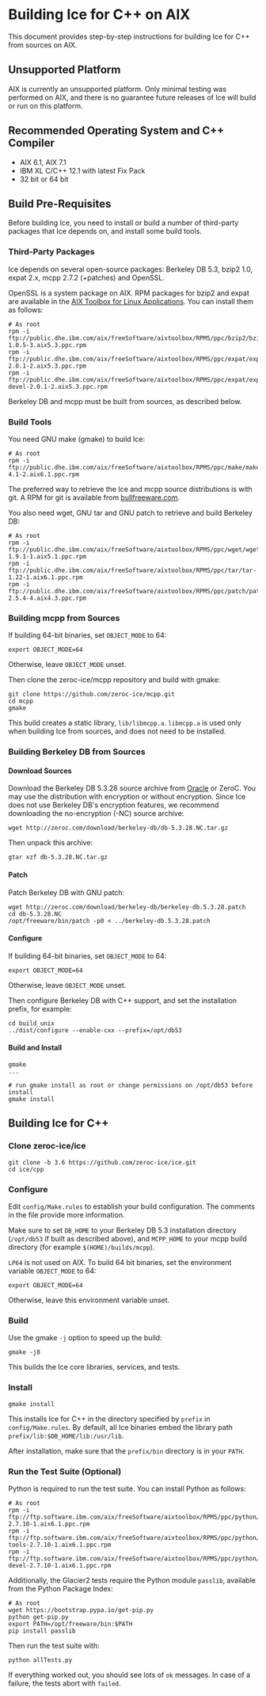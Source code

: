 # Building Ice for C++ on AIX

This document provides step-by-step instructions for building Ice for C++
from sources on AIX.

## Unsupported Platform

AIX is currently an unsupported platform. Only minimal testing was performed
on AIX, and there is no guarantee future releases of Ice will build or run
on this platform.

## Recommended Operating System and C++ Compiler

 - AIX 6.1, AIX 7.1
 - IBM XL C/C++ 12.1 with latest Fix Pack
 - 32 bit or 64 bit

## Build Pre-Requisites

Before building Ice, you need to install or build a number of third-party
packages that Ice depends on, and install some build tools.

### Third-Party Packages

Ice depends on several open-source packages: Berkeley DB 5.3, bzip2 1.0,
expat 2.x, mcpp 2.7.2 (+patches) and OpenSSL.

OpenSSL is a system package on AIX. RPM packages for bzip2 and expat are
available in the [AIX Toolbox for Linux Applications][1]. You can install
them as follows:

```
# As root
rpm -i ftp://public.dhe.ibm.com/aix/freeSoftware/aixtoolbox/RPMS/ppc/bzip2/bzip2-1.0.5-3.aix5.3.ppc.rpm
rpm -i ftp://public.dhe.ibm.com/aix/freeSoftware/aixtoolbox/RPMS/ppc/expat/expat-2.0.1-2.aix5.3.ppc.rpm
rpm -i ftp://public.dhe.ibm.com/aix/freeSoftware/aixtoolbox/RPMS/ppc/expat/expat-devel-2.0.1-2.aix5.3.ppc.rpm

```

Berkeley DB and mcpp must be built from sources, as described below. 

### Build Tools

You need GNU make (gmake) to build Ice:
```
# As root
rpm -i ftp://public.dhe.ibm.com/aix/freeSoftware/aixtoolbox/RPMS/ppc/make/make-4.1-2.aix6.1.ppc.rpm
```

The preferred way to retrieve the Ice and mcpp source distributions is with
git. A RPM for git is available from [bullfreeware.com][2].

You also need wget, GNU tar and GNU patch to retrieve and build Berkeley DB:
```
# As root
rpm -i ftp://public.dhe.ibm.com/aix/freeSoftware/aixtoolbox/RPMS/ppc/wget/wget-1.9.1-1.aix5.1.ppc.rpm
rpm -i ftp://public.dhe.ibm.com/aix/freeSoftware/aixtoolbox/RPMS/ppc/tar/tar-1.22-1.aix6.1.ppc.rpm
rpm -i ftp://public.dhe.ibm.com/aix/freeSoftware/aixtoolbox/RPMS/ppc/patch/patch-2.5.4-4.aix4.3.ppc.rpm
```

### Building mcpp from Sources

If building 64-bit binaries, set `OBJECT_MODE` to 64:
```
export OBJECT_MODE=64
```
Otherwise, leave `OBJECT_MODE` unset.

Then clone the zeroc-ice/mcpp repository and build with gmake:
```
git clone https://github.com/zeroc-ice/mcpp.git
cd mcpp
gmake
```

This build creates a static library, `lib/libmcpp.a`. `libmcpp.a` is used
only when building Ice from sources, and does not need to be installed.

### Building Berkeley DB from Sources

#### Download Sources

Download the Berkeley DB 5.3.28 source archive from [Oracle][3] or ZeroC. You
may use the distribution with encryption or without encryption. Since Ice does
not use Berkeley DB's encryption features, we recommend downloading the
no-encryption (-NC) source archive:

```
wget http://zeroc.com/download/berkeley-db/db-5.3.28.NC.tar.gz
```

Then unpack this archive:
```
gtar xzf db-5.3.28.NC.tar.gz
```

#### Patch

Patch Berkeley DB with GNU patch:
```
wget http://zeroc.com/download/berkeley-db/berkeley-db.5.3.28.patch
cd db-5.3.28.NC
/opt/freeware/bin/patch -p0 < ../berkeley-db.5.3.28.patch
```

#### Configure

If building 64-bit binaries, set `OBJECT_MODE` to 64:
```
export OBJECT_MODE=64
```
Otherwise, leave `OBJECT_MODE` unset.

Then configure Berkeley DB with C++ support, and set the installation prefix, 
for example:
```
cd build_unix
../dist/configure --enable-cxx --prefix=/opt/db53
```

#### Build and Install
```
gmake
...

# run gmake install as root or change permissions on /opt/db53 before install
gmake install
```

## Building Ice for C++

### Clone zeroc-ice/ice

```
git clone -b 3.6 https://github.com/zeroc-ice/ice.git
cd ice/cpp
```

### Configure

Edit `config/Make.rules` to establish your build configuration. The comments
in the file provide more information.

Make sure to set `DB_HOME` to your Berkeley DB 5.3 installation directory
(`/opt/db53` if built as described above), and `MCPP_HOME` to your mcpp build
directory (for example `$(HOME)/builds/mcpp`).

`LP64` is not used on AIX. To build 64 bit binaries, set the environment
variable `OBJECT_MODE` to 64:
```
export OBJECT_MODE=64
```
Otherwise, leave this environment variable unset.

### Build

Use the gmake `-j` option to speed up the build:

```
gmake -j8
```

This builds the Ice core libraries, services, and tests.

### Install

```
gmake install
```

This installs Ice for C++ in the directory specified by `prefix` in
`config/Make.rules`. By default, all Ice binaries embed the library path
`prefix/lib:$DB_HOME/lib:/usr/lib`.

After installation, make sure that the `prefix/bin` directory is in your `PATH`.

### Run the Test Suite (Optional)

Python is required to run the test suite. You can install Python as follows:
```
# As root
rpm -i ftp://ftp.software.ibm.com/aix/freeSoftware/aixtoolbox/RPMS/ppc/python/python-2.7.10-1.aix6.1.ppc.rpm
rpm -i ftp://ftp.software.ibm.com/aix/freeSoftware/aixtoolbox/RPMS/ppc/python/python-tools-2.7.10-1.aix6.1.ppc.rpm
rpm -i ftp://ftp.software.ibm.com/aix/freeSoftware/aixtoolbox/RPMS/ppc/python/python-devel-2.7.10-1.aix6.1.ppc.rpm
```

Additionally, the Glacier2 tests require the Python module `passlib`, available
from the Python Package Index:
```
# As root
wget https://bootstrap.pypa.io/get-pip.py
python get-pip.py
export PATH=/opt/freeware/bin:$PATH
pip install passlib
```

Then run the test suite with:
```
python allTests.py
```

If everything worked out, you should see lots of `ok` messages. In case of a
failure, the tests abort with `failed`.

[1]: http://www-03.ibm.com/systems/power/software/aix/linux
[2]: http://www.bullfreeware.com
[3]: http://www.oracle.com/technetwork/database/database-technologies/berkeleydb/downloads/index.html
